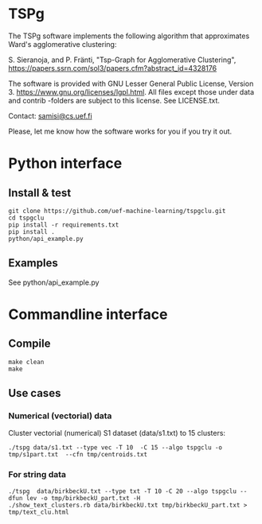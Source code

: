 
# TSPg

The TSPg software implements the following algorithm that approximates Ward's agglomerative clustering:

S. Sieranoja, and P. Fränti, "Tsp-Graph for Agglomerative Clustering", https://papers.ssrn.com/sol3/papers.cfm?abstract_id=4328176

The software is provided with GNU Lesser General Public License, Version 3. https://www.gnu.org/licenses/lgpl.html. All files except those under data and contrib -folders are subject to this license. See LICENSE.txt.

Contact: samisi@cs.uef.fi

Please, let me know how the software works for you if you try it out.

# Python interface

## Install & test
```
git clone https://github.com/uef-machine-learning/tspgclu.git
cd tspgclu
pip install -r requirements.txt
pip install .
python/api_example.py
```

## Examples
See python/api_example.py

# Commandline interface
## Compile

```
make clean
make
```

## Use cases

### Numerical (vectorial) data
Cluster vectorial (numerical) S1 dataset (data/s1.txt) to 15 clusters:
```
./tspg data/s1.txt --type vec -T 10  -C 15 --algo tspgclu -o tmp/s1part.txt  --cfn tmp/centroids.txt
```

### For string data
```
./tspg  data/birkbeckU.txt --type txt -T 10 -C 20 --algo tspgclu --dfun lev -o tmp/birkbeckU_part.txt -H
./show_text_clusters.rb data/birkbeckU.txt tmp/birkbeckU_part.txt > tmp/text_clu.html
```

